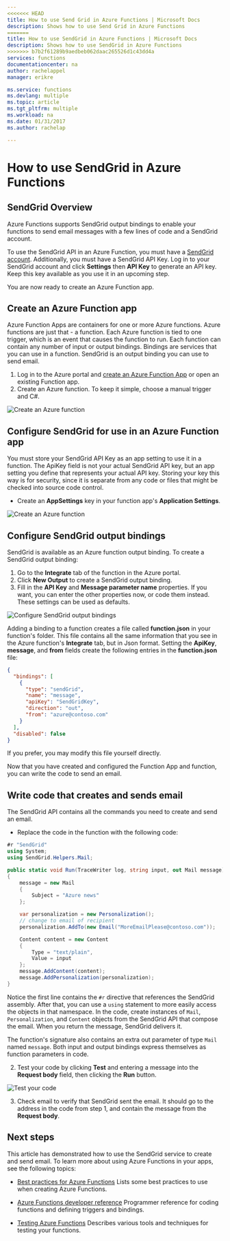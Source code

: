 ```yaml
---
<<<<<<< HEAD
title: How to use Send Grid in Azure Functions | Microsoft Docs
description: Shows how to use Send Grid in Azure Functions
=======
title: How to use SendGrid in Azure Functions | Microsoft Docs
description: Shows how to use SendGrid in Azure Functions
>>>>>>> b7b2f61289b9aedbeb062daac265526d1c43dd4a
services: functions
documentationcenter: na
author: rachelappel
manager: erikre

ms.service: functions
ms.devlang: multiple
ms.topic: article
ms.tgt_pltfrm: multiple
ms.workload: na
ms.date: 01/31/2017
ms.author: rachelap

---
```

# How to use SendGrid in Azure Functions

## SendGrid Overview

Azure Functions supports SendGrid output bindings to enable your functions to send email messages with a few lines of code and a SendGrid account.

To use the SendGrid API in an Azure Function, you must have a [SendGrid account](http://SendGrid.com). Additionally, you must have a SendGrid API Key. Log in to your SendGrid account and click **Settings** then **API Key** to generate an API key. Keep this key available as you use it in an upcoming step.

You are now ready to create an Azure Function app.

## Create an Azure Function app 

Azure Function Apps are containers for one or more Azure functions. Azure functions are just that - a function. Each Azure function is tied to one trigger, which is an event that causes the function to run.
Each function can contain any number of input or output bindings. Bindings are services that you can use in a function. SendGrid is an output binding you can use to send email. 

1. Log in to the Azure portal and [create an Azure Function App](https://docs.microsoft.com/azure/azure-functions/functions-create-first-azure-function) or open an existing Function app. 
2. Create an Azure function. To keep it simple, choose a manual trigger and C#. 

 ![Create an Azure function](./media/functions-how-to-use-sendgrid/functions-new-function-manual-trigger-page.png)

## Configure SendGrid for use in an Azure Function app

You must store your SendGrid API Key as an app setting to use it in a function. The ApiKey field is not your actual SendGrid API key, but an app setting you define that represents your actual API key. Storing your key this way is for security, since it is separate from any code or files that might be checked into source code control.

- Create an **AppSettings** key in your function app's **Application Settings**.

 ![Create an Azure function](./media/functions-how-to-use-sendgrid/functions-configure-sendgrid-api-key-app-settings.png)

## Configure SendGrid output bindings

SendGrid is available as an Azure function output binding. To create a SendGrid output binding:

1. Go to the **Integrate** tab of the function in the Azure portal.
2. Click **New Output** to create a SendGrid output binding.
3. Fill in the **API Key** and **Message parameter name** properties. If you want, you can enter the other properties now, or code them instead. These settings can be used as defaults.

 ![Configure SendGrid output bindings](./media/functions-how-to-use-sendgrid/functions-configure-sendgrid-output-bindings.png)

Adding a binding to a function creates a file called **function.json** in your function's folder. This file contains all the same information that you see in the Azure function's **Integrate** tab, but in Json format. 
Setting the **ApiKey**, **message**, and **from** fields create the following entries in the **function.json** file: 

```json
{
  "bindings": [    
    {
      "type": "sendGrid",
      "name": "message",
      "apiKey": "SendGridKey",
      "direction": "out",
      "from": "azure@contoso.com"
    }
  ],
  "disabled": false
}
```

If you prefer, you may modify this file yourself directly.

Now that you have created and configured the Function App and function, you can write the code to send an email.

## Write code that creates and sends email

The SendGrid API contains all the commands you need to create and send an email.  

- Replace the code in the function with the following code:

```cs
#r "SendGrid"
using System;
using SendGrid.Helpers.Mail;

public static void Run(TraceWriter log, string input, out Mail message)
{
    message = new Mail
    {        
        Subject = "Azure news"          
    };

    var personalization = new Personalization();
    // change to email of recipient
    personalization.AddTo(new Email("MoreEmailPlease@contoso.com"));   

    Content content = new Content
    {
        Type = "text/plain",
        Value = input
    };
    message.AddContent(content);
    message.AddPersonalization(personalization);
}
```

Notice the first line contains the ```#r``` directive that references the SendGrid assembly. After that, you can use a ```using``` statement to more easily access the objects in that namespace. 
In the code, create instances of ```Mail```, ```Personalization```, and ```Content``` objects from the SendGrid API that compose the email. When you return the message, SendGrid delivers it. 

The function's signature also contains an extra out parameter of type ```Mail``` named ```message```. Both input and output bindings express themselves as function parameters in code. 

2. Test your code by clicking **Test** and entering a message into the **Request body** field, then clicking the **Run** button.

 ![Test your code](./media/functions-how-to-use-sendgrid/functions-develop-test-sendgrid.png)

3. Check email to verify that SendGrid sent the email. It should go to the address in the code from step 1, and contain the message from the **Request body**.

## Next steps
This article has demonstrated how to use the SendGrid service to create and send email. To learn more about using Azure Functions in your apps, see the following topics: 

- [Best practices for Azure Functions](functions-best-practices.md)
Lists some best practices to use when creating Azure Functions.

- [Azure Functions developer reference](functions-reference.md)
Programmer reference for coding functions and defining triggers and bindings.

- [Testing Azure Functions](functions-test-a-function.md)
Describes various tools and techniques for testing your functions.